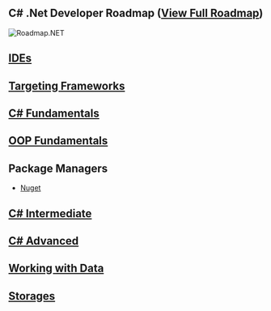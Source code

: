 ## C# .Net Developer Roadmap ([View Full Roadmap](https://github.com/Qubitsey/Roadmap.NET/blob/main/Roadmap.NET.png))

![Roadmap.NET](https://socialify.git.ci/qubitsey/qubitsey/image?description=1&descriptionEditable=Roadmap%20to%20becoming%20a%20C%23%20.NET%20developer.%20A%20great%20list%20of%20resources%2C%20software%20architecture%2C%20microservicies%20and%20cloud-native.&font=Inter&language=1&logo=https%3A%2F%2Fupload.wikimedia.org%2Fwikipedia%2Fcommons%2Fthumb%2Fe%2Fee%2F.NET_Core_Logo.svg%2F768px-.NET_Core_Logo.svg.png%3F20210328084203&name=1&pattern=Solid&theme=Auto)

## [IDEs]()

## [Targeting Frameworks]()

## [C# Fundamentals]()

## [OOP Fundamentals]()

## Package Managers
- [Nuget](https://learn.microsoft.com/en-us/nuget/what-is-nuget)

## [C# Intermediate]()

## [C# Advanced]()
 
## [Working with Data]()
 
## [Storages]()
 

 




